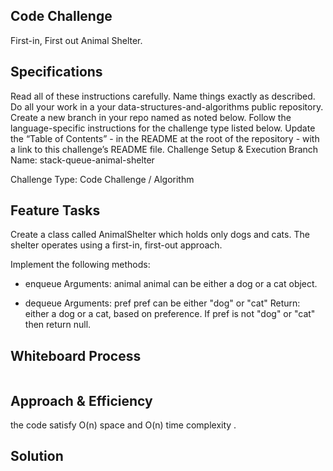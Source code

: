 ## Code Challenge
First-in, First out Animal Shelter.

## Specifications

Read all of these instructions carefully.
Name things exactly as described.
Do all your work in a your data-structures-and-algorithms public repository.
Create a new branch in your repo named as noted below.
Follow the language-specific instructions for the challenge type listed below.
Update the “Table of Contents” - in the README at the root of the repository - with a link to this challenge’s README file.
Challenge Setup & Execution
Branch Name: stack-queue-animal-shelter

Challenge Type: Code Challenge / Algorithm

## Feature Tasks
Create a class called AnimalShelter which holds only dogs and cats.
The shelter operates using a first-in, first-out approach.

Implement the following methods:
- enqueue
Arguments: animal
animal can be either a dog or a cat object.

- dequeue
Arguments: pref
pref can be either "dog" or "cat"
Return: either a dog or a cat, based on preference.
If pref is not "dog" or "cat" then return null.

## Whiteboard Process
 ![]( )
## Approach & Efficiency
 the code satisfy O(n)  space and O(n) time complexity .
## Solution
![]( )
